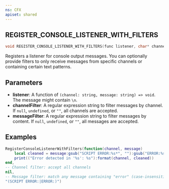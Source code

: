 ```yaml
---
ns: CFX
apiset: shared
---
```

## REGISTER_CONSOLE_LISTENER_WITH_FILTERS

```c
void REGISTER_CONSOLE_LISTENER_WITH_FILTERS(func listener, char* channelFilter, char* messageFilter);
```

Registers a listener for console output messages.
You can optionally provide filters to only receive messages from specific channels or containing certain text patterns.

## Parameters
* **listener**: A function of `(channel: string, message: string) => void`. The message might contain `\n`.
* **channelFilter**: A regular expression string to filter messages by channel. If `null`, `undefined`, or `""`, all channels are accepted.
* **messageFilter**: A regular expression string to filter messages by content. If `null`, `undefined`, or `""`, all messages are accepted.

## Examples

```lua
RegisterConsoleListenerWithFilters(function(channel, message)
    local cleaned = message:gsub("SCRIPT ERROR:%s*", ""):gsub("ERROR:%s*", "")
    print(("Error detected in '%s': %s"):format(channel, cleaned))
end,
-- Channel filter: accept all channels
nil,
-- Message filter: match any message containing "error" (case-insensitive)
"(SCRIPT ERROR:|ERROR:)")
```
